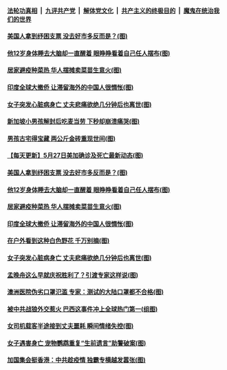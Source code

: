 ####  [法轮功真相](../../../../basic/blob/master/README.md?t=05290401) &nbsp;|&nbsp; [九评共产党](../../../../9ping.md/blob/master/README.md?t=05290401) &nbsp;|&nbsp; [解体党文化](../../../../jtdwh.md/blob/master/README.md?t=05290401)  &nbsp;|&nbsp; [共产主义的终极目的](../../../../gczydzjmd.md/blob/master/README.md?t=05290401) &nbsp;|&nbsp; [魔鬼在统治我们的世界](../../../../mgztzwmdsj.md/blob/master/README.md?t=05290401) 

#### [美国人拿到纾困支票 没去好市多反而是？(图)](../pages/p3/934689.md?t=05290401) 


#### [他12岁身体睡去大脑却一直醒着 眼睁睁看着自己任人摆布(图)](../pages/p3/934679.md?t=05290401) 

#### [居家避疫种菜热 华人摆摊卖菜苗生意火(图)](../pages/p3/934677.md?t=05290401) 

#### [印度全球大撤侨 让滞留海外的中国人很惆怅(图)](../pages/p3/934676.md?t=05290401) 

#### [女子突发心脏病身亡 丈夫悲痛欲绝几分钟后也离世(图)](../pages/p3/934645.md?t=05290401) 

#### [新加坡小男孩解封后吃麦当劳 下秒却崩溃痛哭(图)](../pages/p3/934761.md?t=05290401) 

#### [男孩古宅得宝藏 两公斤金砖重现世间(图)](../pages/p3/934699.md?t=05290401) 

#### [【每天更新】5月27日美加确诊及死亡最新动态(图)](../pages/p3/931800.md?t=05290401) 

#### [美国人拿到纾困支票 没去好市多反而是？(图)](../pages/p3/934689.md?t=05290401) 


#### [他12岁身体睡去大脑却一直醒着 眼睁睁看着自己任人摆布(图)](../pages/p3/934679.md?t=05290401) 

#### [居家避疫种菜热 华人摆摊卖菜苗生意火(图)](../pages/p3/934677.md?t=05290401) 

#### [印度全球大撤侨 让滞留海外的中国人很惆怅(图)](../pages/p3/934676.md?t=05290401) 

#### [在户外看到这种白色野花 千万别摘(图)](../pages/p3/934669.md?t=05290401) 

#### [女子突发心脏病身亡 丈夫悲痛欲绝几分钟后也离世(图)](../pages/p3/934645.md?t=05290401) 

#### [孟晚舟这么早就庆祝胜利了？引渡专家这样说(图)](../pages/p3/934601.md?t=05290401) 

#### [澳洲医院伪劣口罩氾滥 专家：测试的大陆口罩都不合格(图)](../pages/p3/934597.md?t=05290401) 

#### [被中共战狼外交惹火 巴西这事件冲上全球热门第一(组图)](../pages/p3/934580.md?t=05290401) 



#### [女司机载客半途接到丈夫噩耗 瞬间情绪失控(图)](../pages/p3/934562.md?t=05290401) 


#### [女子遇害身亡 宠物鹦鹉重复“生前遗言”助警破案(图)](../pages/p3/934539.md?t=05290401) 


#### [加国集会挺香港：中共趁疫情 独霸专横越发嚣张(图)](../pages/p3/934458.md?t=05290401) 

